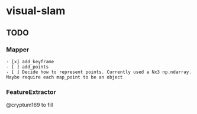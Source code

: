# visual-slam

## TODO
### Mapper
    - [x] add_keyframe
    - [ ] add_points
    - [ ] Decide how to represent points. Currently used a Nx3 np.ndarray. Maybe require each map_point to be an object
### FeatureExtractor
@cryptum169 to fill

